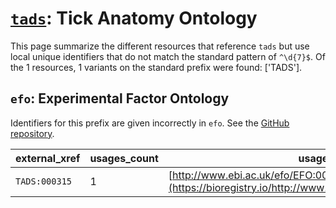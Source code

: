 # [`tads`](https://bioregistry.io/tads): Tick Anatomy Ontology

This page summarize the different resources that reference `tads`
but use local unique identifiers that do not match the standard pattern of
`^\d{7}$`. Of the 1 resources,
1 variants on the standard prefix were found: ['TADS'].

## `efo`: Experimental Factor Ontology

Identifiers for this prefix are given incorrectly in `efo`. See the [GitHub repository](https://github.com/EBISPOT/efo/).

| external_xref   |   usages_count | usages                                                                                              |
|-----------------|----------------|-----------------------------------------------------------------------------------------------------|
| `TADS:000315`   |              1 | [http://www.ebi.ac.uk/efo/EFO:0000935](https://bioregistry.io/http://www.ebi.ac.uk/efo/EFO:0000935) |

